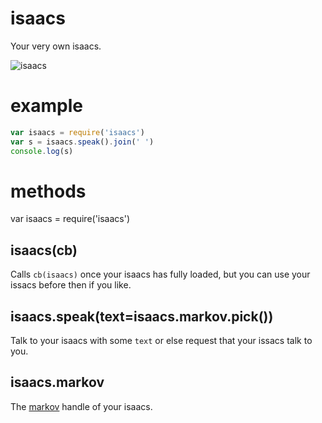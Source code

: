 isaacs
======

Your very own isaacs.

![isaacs](http://substack.net/images/isaacs.png)

example
=======

````javascript
var isaacs = require('isaacs')
var s = isaacs.speak().join(' ')
console.log(s)
````

methods
=======

var isaacs = require('isaacs')

isaacs(cb)
----------

Calls `cb(isaacs)` once your isaacs has fully loaded, but you can use your
issacs before then if you like.

isaacs.speak(text=isaacs.markov.pick())
---------------------------------------

Talk to your isaacs with some `text` or else request that your issacs talk to
you.

isaacs.markov
-------------

The [markov](https://github.com/substack/node-markov) handle of your isaacs.
